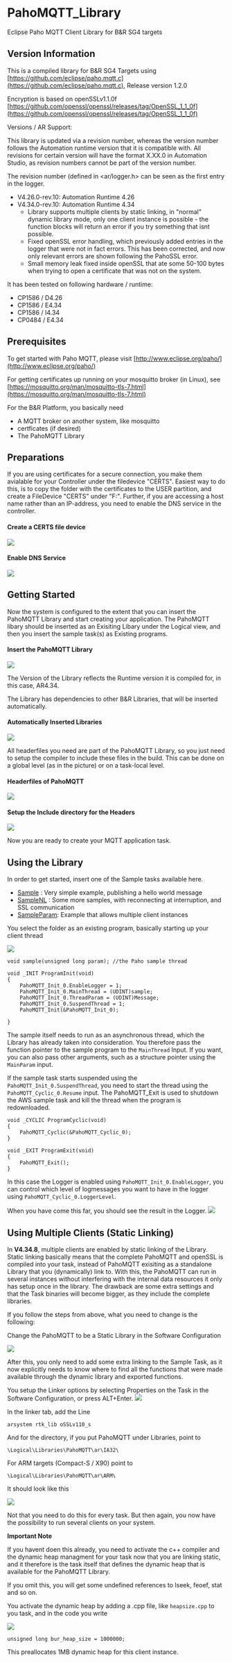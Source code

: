 # PahoMQTT_Library
Eclipse Paho MQTT Client Library for B&amp;R SG4 targets

## Version Information
This is a compiled library for B&R SG4 Targets using
[https://github.com/eclipse/paho.mqtt.c](https://github.com/eclipse/paho.mqtt.c), Release version 1.2.0

Encryption is based on openSSLv1.1.0f [https://github.com/openssl/openssl/releases/tag/OpenSSL_1_1_0f](https://github.com/openssl/openssl/releases/tag/OpenSSL_1_1_0f)

Versions / AR Support:

This library is updated via a revision number, whereas the version number follows the Automation runtime version that it is compatible with. All revisions for certain version will have the format X.XX.0 in Automation Studio, as revision numbers cannot be part of the version number.

The revision number (defined in <ar/logger.h> can be seen as the first entry in the logger.

- V4.26.0-rev.10: Automation Runtime 4.26 
- V4.34.0-rev.10: Automation Runtime 4.34
	- Library supports multiple clients by static linking, in "normal" dynamic library mode, only one client instance is possible - the function blocks will return an error if you try something that isnt possible.
	- Fixed openSSL error handling, which previously added entries in the logger that were not in fact errors. This has been corrected, and now only relevant errors are shown following the PahoSSL error.
	- Small memory leak fixed inside openSSL that ate some 50-100 bytes when trying to open a certificate that was not on the system.
 
It has been tested on following hardware / runtime:

 - CP1586 / D4.26
 - CP1586 / E4.34
 - CP1586 / I4.34
 - CP0484 / E4.34
 
## Prerequisites

To get started with Paho MQTT, please visit [http://www.eclipse.org/paho/](http://www.eclipse.org/paho/)

For getting certificates up running on your mosquitto broker (in Linux), see [https://mosquitto.org/man/mosquitto-tls-7.html](https://mosquitto.org/man/mosquitto-tls-7.html)

For the B&amp;R Platform, you basically need

- A MQTT broker on another system, like mosquitto
- certficates (if desired)
- The PahoMQTT Library

## Preparations

If you are using certificates for a secure connection, you make them avialable for your Controller under the filedevice "CERTS". Easiest way to do this, is to copy the folder with the certificates to the USER partition, and create a FileDevice "CERTS" under "F:\". Further, if you are accessing a host name rather than an IP-address, you need to enable the DNS service in the controller.

#### Create a CERTS file device
![](img/file_device.PNG)

#### Enable DNS Service
![](img/enable_dns.PNG)


## Getting Started

Now the system is configured to the extent that you can insert the PahoMQTT Library and start creating your application. The PahoMQTT libary should be inserted as an Exisiting Libary under the Logical view, and then you insert the sample task(s) as Existing programs.

#### Insert the PahoMQTT Library

![](img/add_lib.PNG)

The Version of the Library reflects the Runtime version it is compiled for, in this case, AR4.34.

The Library has dependencies to other B&R Libraries, that will be inserted automatically.

#### Automatically Inserted Libraries
![](img/libs.PNG)

All headerfiles you need are part of the PahoMQTT Library, so you just need to setup the compiler to include these files in the build. This can be done on a global level (as in the picture) or on a task-local level.

#### Headerfiles of PahoMQTT

![](img/headers.PNG)

#### Setup the Include directory for the Headers

![](img/compiler.PNG)

Now you are ready to create your MQTT application task. 

## Using the Library

In order to get started, insert one of the Sample tasks available here.

- [Sample](Sample/) : Very simple example, publishing a hello world message
- [SampleNL](SampleNL/) : Some more samples, with reconnecting at interruption, and SSL communication 
- [SampleParam](SampleParam/): Example that allows multiple client instances

You select the folder as an existing program, basically starting up your client thread

![](img/add_prog.PNG)

	void sample(unsigned long param); //the Paho sample thread
	
	void _INIT ProgramInit(void)
	{		
		PahoMQTT_Init_0.EnableLogger = 1;
		PahoMQTT_Init_0.MainThread = (UDINT)sample;
		PahoMQTT_Init_0.ThreadParam = (UDINT)Message;
		PahoMQTT_Init_0.SuspendThread = 1;
		PahoMQTT_Init(&PahoMQTT_Init_0);
		
	}

The sample itself needs to run as an asynchronous thread, which the Library has already taken into consideration. You therefore pass the function pointer to the sample program to the <code>MainThread</code> Input. If you want, you can also pass other arguments, such as a structure pointer using the <code>MainParam</code> input.

If the sample task starts suspended using the <code>PahoMQTT_Init_0.SuspendThread</code>, you need to start the thread using the <code>PahoMQTT_Cyclic_0.Resume</code> input. The PahoMQTT_Exit is used to shutdown the AWS sample task and kill the thread when the program is redownloaded.

	void _CYCLIC ProgramCyclic(void)
	{
		PahoMQTT_Cyclic(&PahoMQTT_Cyclic_0);
	}
	
	void _EXIT ProgramExit(void)
	{
		PahoMQTT_Exit();
	}

In this case the Logger is enabled using <code>PahoMQTT_Init_0.EnableLogger</code>, you can control which level of logmessages you want to have in the logger using <code>PahoMQTT_Cyclic_0.LoggerLevel</code>.

When you have come this far, you should see the result in the Logger.
![](img/logger.PNG)

## Using Multiple Clients (Static Linking) ##

In **V4.34.8**, multiple clients are enabled by static linking of the Library. Static linking basically means that the complete PahoMQTT and openSSL is compiled into your task, instead of PahoMQTT exisiting as a standalone Library that you (dynamically) link to. With this, the PahoMQTT can run in several instances without interfering with the internal data resources it only has setup once in the library. The drawback are some extra settings and that the Task binaries will become bigger, as they include the complete libraries.

If you follow the steps from above, what you need to change is the following:

Change the PahoMQTT to be a Static Library in the Software Configuration

![](img/lib_static.PNG)

After this, you only need to add some extra linking to the Sample Task, as it now explicitly needs to know where to find all the functions that were made available through the dynamic library and exported functions. 

You setup the Linker options by selecting Properties on the Task in the Software Configuration, or press ALT+Enter.
![](img/task_properties.PNG)

In the linker tab, add the Line

	arsystem rtk_lib oSSLv110_s

And for the directory, if you put PahoMQTT under Libraries, point to 

	\Logical\Libraries\PahoMQTT\ar\IA32\

For ARM targets (Compact-S / X90) point to  

	\Logical\Libraries\PahoMQTT\ar\ARM\

It should look like this

![](img/linker_properties.PNG)

Not that you need to do this for every task. But then again, you now have the possibility to run several clients on your system. 

**Important Note**

If you havent doen this already, you need to activate the c++ compiler and the dynamic heap managment for your task now that you are linking static, and it therefore is the task itself that defines the dynamic heap that is available for the PahoMQTT Library.

If you omit this, you will get some undefined references to lseek, feoef, stat and so on.

You activate the dynamic heap by adding a .cpp file, like `heapsize.cpp` to you task, and in the code you write

![](img/heapsize.PNG)

	unsigned long bur_heap_size = 1000000;

This preallocates 1MB dynamic heap for this client instance. 




